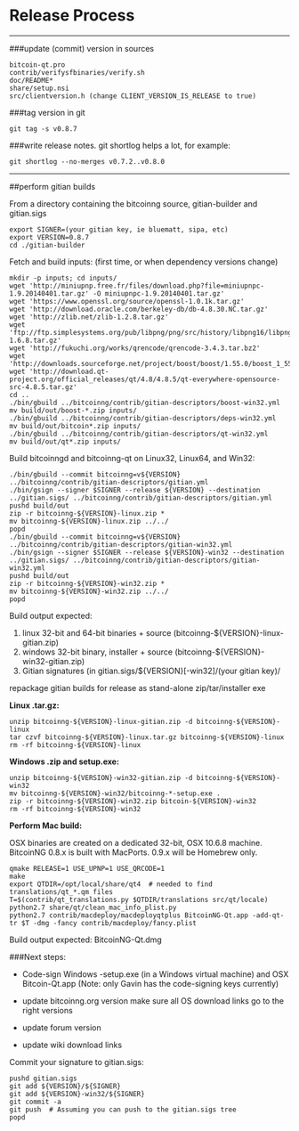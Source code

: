 Release Process
====================

* * *

###update (commit) version in sources


	bitcoin-qt.pro
	contrib/verifysfbinaries/verify.sh
	doc/README*
	share/setup.nsi
	src/clientversion.h (change CLIENT_VERSION_IS_RELEASE to true)

###tag version in git

	git tag -s v0.8.7

###write release notes. git shortlog helps a lot, for example:

	git shortlog --no-merges v0.7.2..v0.8.0

* * *

##perform gitian builds

 From a directory containing the bitcoinng source, gitian-builder and gitian.sigs
  
	export SIGNER=(your gitian key, ie bluematt, sipa, etc)
	export VERSION=0.8.7
	cd ./gitian-builder

 Fetch and build inputs: (first time, or when dependency versions change)

	mkdir -p inputs; cd inputs/
	wget 'http://miniupnp.free.fr/files/download.php?file=miniupnpc-1.9.20140401.tar.gz' -O miniupnpc-1.9.20140401.tar.gz'
	wget 'https://www.openssl.org/source/openssl-1.0.1k.tar.gz'
	wget 'http://download.oracle.com/berkeley-db/db-4.8.30.NC.tar.gz'
	wget 'http://zlib.net/zlib-1.2.8.tar.gz'
	wget 'ftp://ftp.simplesystems.org/pub/libpng/png/src/history/libpng16/libpng-1.6.8.tar.gz'
	wget 'http://fukuchi.org/works/qrencode/qrencode-3.4.3.tar.bz2'
	wget 'http://downloads.sourceforge.net/project/boost/boost/1.55.0/boost_1_55_0.tar.bz2'
	wget 'http://download.qt-project.org/official_releases/qt/4.8/4.8.5/qt-everywhere-opensource-src-4.8.5.tar.gz'
	cd ..
	./bin/gbuild ../bitcoinng/contrib/gitian-descriptors/boost-win32.yml
	mv build/out/boost-*.zip inputs/
	./bin/gbuild ../bitcoinng/contrib/gitian-descriptors/deps-win32.yml
	mv build/out/bitcoin*.zip inputs/
	./bin/gbuild ../bitcoinng/contrib/gitian-descriptors/qt-win32.yml
	mv build/out/qt*.zip inputs/

 Build bitcoinngd and bitcoinng-qt on Linux32, Linux64, and Win32:
  
	./bin/gbuild --commit bitcoinng=v${VERSION} ../bitcoinng/contrib/gitian-descriptors/gitian.yml
	./bin/gsign --signer $SIGNER --release ${VERSION} --destination ../gitian.sigs/ ../bitcoinng/contrib/gitian-descriptors/gitian.yml
	pushd build/out
	zip -r bitcoinng-${VERSION}-linux.zip *
	mv bitcoinng-${VERSION}-linux.zip ../../
	popd
	./bin/gbuild --commit bitcoinng=v${VERSION} ../bitcoinng/contrib/gitian-descriptors/gitian-win32.yml
	./bin/gsign --signer $SIGNER --release ${VERSION}-win32 --destination ../gitian.sigs/ ../bitcoinng/contrib/gitian-descriptors/gitian-win32.yml
	pushd build/out
	zip -r bitcoinng-${VERSION}-win32.zip *
	mv bitcoinng-${VERSION}-win32.zip ../../
	popd

  Build output expected:

  1. linux 32-bit and 64-bit binaries + source (bitcoinng-${VERSION}-linux-gitian.zip)
  2. windows 32-bit binary, installer + source (bitcoinng-${VERSION}-win32-gitian.zip)
  3. Gitian signatures (in gitian.sigs/${VERSION}[-win32]/(your gitian key)/

repackage gitian builds for release as stand-alone zip/tar/installer exe

**Linux .tar.gz:**

	unzip bitcoinng-${VERSION}-linux-gitian.zip -d bitcoinng-${VERSION}-linux
	tar czvf bitcoinng-${VERSION}-linux.tar.gz bitcoinng-${VERSION}-linux
	rm -rf bitcoinng-${VERSION}-linux

**Windows .zip and setup.exe:**

	unzip bitcoinng-${VERSION}-win32-gitian.zip -d bitcoinng-${VERSION}-win32
	mv bitcoinng-${VERSION}-win32/bitcoinng-*-setup.exe .
	zip -r bitcoinng-${VERSION}-win32.zip bitcoin-${VERSION}-win32
	rm -rf bitcoinng-${VERSION}-win32

**Perform Mac build:**

  OSX binaries are created on a dedicated 32-bit, OSX 10.6.8 machine.
  BitcoinNG 0.8.x is built with MacPorts.  0.9.x will be Homebrew only.

	qmake RELEASE=1 USE_UPNP=1 USE_QRCODE=1
	make
	export QTDIR=/opt/local/share/qt4  # needed to find translations/qt_*.qm files
	T=$(contrib/qt_translations.py $QTDIR/translations src/qt/locale)
	python2.7 share/qt/clean_mac_info_plist.py
	python2.7 contrib/macdeploy/macdeployqtplus BitcoinNG-Qt.app -add-qt-tr $T -dmg -fancy contrib/macdeploy/fancy.plist

 Build output expected: BitcoinNG-Qt.dmg

###Next steps:

* Code-sign Windows -setup.exe (in a Windows virtual machine) and
  OSX Bitcoin-Qt.app (Note: only Gavin has the code-signing keys currently)

* update bitcoinng.org version
  make sure all OS download links go to the right versions

* update forum version

* update wiki download links

Commit your signature to gitian.sigs:

	pushd gitian.sigs
	git add ${VERSION}/${SIGNER}
	git add ${VERSION}-win32/${SIGNER}
	git commit -a
	git push  # Assuming you can push to the gitian.sigs tree
	popd

